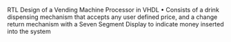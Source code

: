 RTL Design of a Vending Machine Processor in VHDL
• Consists of a drink dispensing mechanism that accepts any user defined price, and a change return mechanism
with a Seven Segment Display to indicate money inserted into the system
